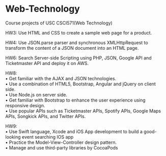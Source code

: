 # Web-Technology
Course projects of USC CSCI571(Web Technology)

HW3: Use HTML and CSS to create a sample web page for a product.

HW4: Use JSON.parse parser and synchronous XMLHttpRequest to transform the content of a JSON document into an HTML page.

HW6: Search Server-side Scripting using PHP, JSON, Google API and Ticketmaster API and deploy it on AWS.

HW8:  
     • Get familiar with the AJAX and JSON technologies.       
     • Use a combination of HTML5, Bootstrap, Angular and jQuery on client side.  
     • Use Node.js on server side.  
     • Get familiar with Bootstrap to enhance the user experience using responsive design.  
     • Use popular APIs such as Ticketmaster APIs, Spotify APIs, Google Maps APIs, Songkick APIs, and Twitter APIs.

HW9:  
     • Use Swift language, Xcode and iOS App development to build a good-looking event searching IOS app  
     • Practice the Model-View-Controller design pattern.  
     • Manage and use third-party libraries by CocoaPods  
